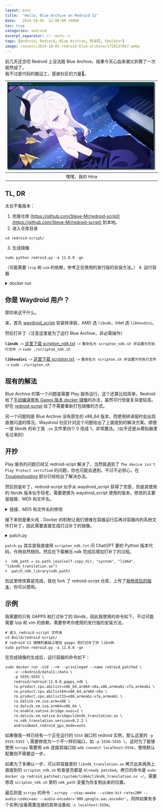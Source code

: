 ```yaml
---
layout: post
title:  "Hello, Blue Archive on Redroid 11"
date:   2024-10-05  22:00:00 +0800
toc: true
categories: android 
excerpt_separator: <!--more-->
tags: [Android, Redroid, Blue Archive, 转译层, Emulator]
image: /assets/2024-10-05-redroid-blue-archive/1728137667.webp
---
```


前几天还念叨 Redroid 上没法跑 Blue Archive，结果今天心血来潮又折腾了一次居然成了。  
我不过是代码的搬运工，感谢社区的力量🙏。  

|![alt text](/assets/2024-10-05-redroid-blue-archive/1728137667.webp)|
|:--:|
|嘿嘿，我的 Hina|


## TL, DR

太长不看版本：  

1. 克隆仓库 [https://github.com/Steve-Mr/redroid-script](https://github.com/Steve-Mr/redroid-script) 到本地。
2. 进入仓库目录
```shell
cd redroid-script/
```
3. 生成镜像
```shell
sudo python redroid.py -a 11.0.0 -gn
```
（可能需要 `lzip` 和 `vim` 的依赖，参考正在使用的发行版的安装方法。）
4. 运行容器
<details>
<summary markdown="span">docker run</summary>

```shell
    ## 运行容器
    sudo docker run -itd --rm --privileged --name redroid_patched \               
        -v ~/Android/data11:/data \
        -p 5555:5555 \
        redroid/redroid:11.0.0_gapps_ndk \
        ro.product.cpu.abilist=x86_64,arm64-v8a,x86,armeabi-v7a,armeabi \
        ro.product.cpu.abilist64=x86_64,arm64-v8a \
        ro.product.cpu.abilist32=x86,armeabi-v7a,armeabi \
        ro.dalvik.vm.isa.arm=x86 \
        ro.dalvik.vm.isa.arm64=x86_64 \
        ro.enable.native.bridge.exec=1 \
        ro.dalvik.vm.native.bridge=libndk_translation.so \
        ro.ndk_translation.version=0.2.2 \
        androidboot.redroid_gpu_mode=auto

    ## 连接 scrcpy
    scrcpy --stay-awake --video-bit-rate=20M --audio-codec=aac --audio-encoder='OMX.google.aac.encoder'
 ```
</details>

<!--more-->


## 你是 Waydroid 用户？

那你来这干什么。  

来，首先 [waydroid_script](https://github.com/casualsnek/waydroid_script) 安装转译层，AMD 选 `libndk`，Intel 选 `libhoudini`。  

然后打补丁（注意这里是为了运行 Blue Archive，非必需操作）

**`libndk`** `->` [这里下载 scripton_ndk.txt](https://github.com/waydroid/waydroid/issues/788#issuecomment-2167334937) `->` `重命名为 scripton_ndk.sh 并设置为可执行文件` `->` `sudo ./scripton_ndk.sh`

**`libhoudini`** `->` [这里下载 scripton.txt](https://github.com/waydroid/waydroid/issues/788#issuecomment-2162386712) `->` `重命名为 scripton.sh 并设置为可执行文件` `->` `sudo ./scripton.sh`

## 现有的解法

Blue Archive 的第一个问题是需要 Play 服务运行，这个还算比较简单，Redroid 给了[手动编译带有 Gapps 版本 docker 镜像](https://github.com/remote-android/redroid-doc/tree/master/android-builder-docker)的办法，虽然可行但是复杂度较高。好在 [redroid-script](https://github.com/ayasa520/redroid-script) 给了不需要重新打包镜像的方式。  

另一个问题则是 Blue Archive 没有原生的 x86_64 版本，而使用转译层时会出现直接闪退的情况。Waydroid 社区针对这个问题给出了上面提到的解决方案。顺便一提 libndk 的补丁是 `.so` 文件里四个 0 改成 1，非常魔法。（似乎还是从模拟器里毛过来的）  

## 开抄

Play 服务的问题已经又 redroid-scipt 解决了，当然我遇到了 `The device isn't Play Protect certified` 的问题，你也可能会遇到。不过不必担心，在 [Troubleshooting](https://github.com/ayasa520/redroid-script?tab=readme-ov-file#troubleshooting) 部分已经给出了解决办法。  

然后则是补丁，redroid-script 似乎从 waydroid_script 获得了灵感，但是其使用的 libndk 版本似乎较老，需要更换为 waydroid_script 使用的版本。修改的主要是链接、MD5 和文件名。  

<details>
  <summary markdown="span">链接、MD5 和文件名的修改</summary>

{% highlight git %}
-  dl_link = "https://github.com/supremegamers/vendor_google_proprietary_ndk_translation-prebuilt/archive/181d9290a69309511185c4417ba3d890b3caaaa8.zip"
+  dl_link = "https://github.com/supremegamers/vendor_google_proprietary_ndk_translation-prebuilt/archive/9324a8914b649b885dad6f2bfd14a67e5d1520bf.zip"

-  shutil.copytree(os.path.join(self.extract_to, "vendor_google_proprietary_ndk_translation-prebuilt-181d9290a69309511185c4417ba3d890b3caaaa8", "prebuilts"), os.path.join(self.copy_dir, "system"), dirs_exist_ok=True)
+  shutil.copytree(os.path.join(self.extract_to, "vendor_google_proprietary_ndk_translation-prebuilt-9324a8914b649b885dad6f2bfd14a67e5d1520bf", "prebuilts"), os.path.join(self.copy_dir, "system"), dirs_exist_ok=True)

-  act_md5 = "0beff55f312492f24d539569d84f5bfb"
+  act_md5 = "c9572672d1045594448068079b34c350"
{% endhighlight %}

</details>

接下来则是重头戏：Docker 的机制让我们很难在容器运行后再对容器内的系统文件打补丁，因此需要直接生成打过补丁的镜像。  

<details>
  <summary markdown="span">patch.py</summary>

{% highlight python %}
import os
import subprocess

def check_hex(file_path, offset, hex_to_check):
    skip_bytes = offset - 0x101000
    read_bytes = len(hex_to_check) // 2
    command = [
        'od', file_path,
        '--skip-bytes={}'.format(skip_bytes),
        '--read-bytes={}'.format(read_bytes),
        '--endian=little',
        '-t', 'x1',
        '-An'
    ]

    command_output = subprocess.check_output(command).decode().replace(' ', '').strip()
    return command_output == hex_to_check

def patch_hex(file_path, offset, original_hex, new_hex):
    file_offset = offset - 0x101000
    if check_hex(file_path, offset, original_hex):
        hex_in_bin = bytes.fromhex(new_hex)
        with open(file_path, 'r+b') as f:
            f.seek(file_offset)
            f.write(hex_in_bin)
        print(f"Patched {file_path} at {file_offset} with new hex {new_hex}")
    elif check_hex(file_path, offset, new_hex):
        print("Already patched")
    else:
        print("Hex mismatch!")

def patch_ndk_library(ndk_path):
    if os.path.isfile(ndk_path):
        if os.access(ndk_path, os.W_OK) or os.geteuid() == 0:
            patch_hex(ndk_path, 0x307dd1, '83e2fa', '83e2ff')
            patch_hex(ndk_path, 0x307cd6, '83e2fa', '83e2ff')
        else:
            print("libndk_translation is not writable. Please run with sudo.")
    else:
        print("libndk_translation not found. Please install it first.")

# 调用示例
if __name__ == "__main__":
    ndk_path = "ndk/system/lib64/libndk_translation.so"
    patch_ndk_library(ndk_path)

{% endhighlight %}

</details>

`patch.py` 其实是我直接用 `scripton_ndk.txt` 问 ChatGPT 要的 Python 版本代码，作用自然相同。然后在下载解压 ndk 完成后增加打补丁的过程。  

```
+  ndk_path = os.path.join(self.copy_dir, "system", "lib64", "libndk_translation.so")
+  patch_ndk_library(ndk_path)
```

到这里修改算是完成，我也 fork 了 redroid-script 仓库，上传了[我修改后的版本](https://github.com/Steve-Mr/redroid-script)，你可以使用。  

## 示例

我需要的只有 GAPPS 和打过补丁的 libndk，因此我使用的命令如下，不过可能需要 lzip 和 vim 的依赖，需要参考你使用的发行版的安装方法。

```shell
# 进入 redroid-script 文件夹
cd Build/redroid-script/
# redroid 11 镜像的基础上增加 gapps 和打过补丁的 libndk
sudo python redroid.py -a 11.0.0 -gn
```

在完成镜像的生成后，运行容器的命令如下：

```shell
sudo docker run -itd --rm --privileged --name redroid_patched \               
    -v ~/Android/data11:/data \
    -p 5555:5555 \
    redroid/redroid:11.0.0_gapps_ndk \
    ro.product.cpu.abilist=x86_64,arm64-v8a,x86,armeabi-v7a,armeabi \
    ro.product.cpu.abilist64=x86_64,arm64-v8a \
    ro.product.cpu.abilist32=x86,armeabi-v7a,armeabi \
    ro.dalvik.vm.isa.arm=x86 \
    ro.dalvik.vm.isa.arm64=x86_64 \
    ro.enable.native.bridge.exec=1 \
    ro.dalvik.vm.native.bridge=libndk_translation.so \
    ro.ndk_translation.version=0.2.2 \
    androidboot.redroid_gpu_mode=auto
```

如果像我一样已经有一个正在运行的 `5555` 端口的 redroid 实例，那么这里的 `-p 5555:5555 \` 需要修改为一个不一样的端口，如 `-p 5556:5555 \`，这时为了能够使用 `scrcpy` 需要用 `adb` 连接其端口如 `adb connect localhost:5556`，使用默认配置则不需要这一步。  

如果为了多确认一步，可以将容器里的 `libndk_translation.so` 拷贝出来再用上面提到的 `scripton_ndk.sh` 检查是否都是 `Already patched`。拷贝的命令是 `sudo docker cp redroid_patched:/system/lib64/libndk_translation.so ~/`，需要修改 `scripton_ndk.sh` 里的 `ndk_path` 变量为你复制出来的位置。  

最后则是 `scrcpy` 的命令：`scrcpy --stay-awake --video-bit-rate=20M --audio-codec=aac --audio-encoder='OMX.google.aac.encoder'`。同样如果有多个实例/设备需要连接的具体设备如 `-s localhost:5556`。  
